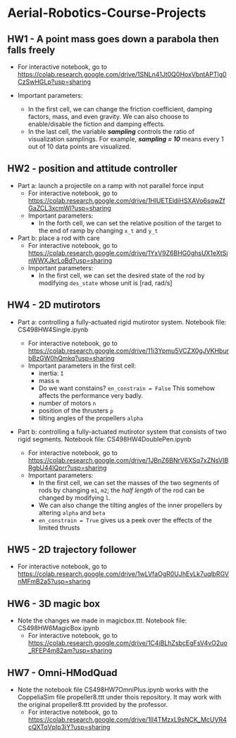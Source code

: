 # Aerial-Robotics-Course-Projects
## HW1 - A point mass goes down a parabola then falls freely
  - For interactive notebook, go to https://colab.research.google.com/drive/1SNLn41Jt0Q0HoxVbntAPTlg0CzSwHGLp?usp=sharing
  
  - Important parameters:
  
    - In the first cell, we can change the friction coefficient, damping factors, mass, and even gravity. We can also choose to enable/disable the fiction and damping effects.
    - In the last cell, the variable ***sampling*** controls the ratio of visualization samplings. For example, ***sampling = 10*** means every 1 out of 10 data points are visualized.

## HW2 - position and attitude controller
  - Part a: launch a projectile on a ramp with not parallel force input
    - For interactive notebook, go to https://colab.research.google.com/drive/1HlUETEldiHSXAVo6sqwZfGaZCL3xcmWI?usp=sharing
    - Important parameters:
      - In the forth cell, we can set the relative position of the target to the end of ramp by changing `x_t` and `y_t`
  - Part b: place a rod with care
      - For interactive notebook, go to https://colab.research.google.com/drive/1YxV9Z6BHG0ghsUX1eXtSjnWWXJkrLoBd?usp=sharing
      - Important parameters:
        - In the first cell, we can set the desired state of the rod by modifying `des_state` whose unit is [rad, rad/s]

## HW4 - 2D mutirotors
  - Part a: controlling a fully-actuated rigid mutirotor system. Notebook file: CS498HW4Single.ipynb
    - For interactive notebook, go to https://colab.research.google.com/drive/11i3Ypmu5VCZX0gJVKHburbBzGW0hQmkq?usp=sharing
    - Important parameters in the first cell: 
      - inertia: `I`
      - mass `m`
      - Do we want constains? `en_constrain = False` This somehow affects the performance very badly.
      - number of motors `n`
      - position of the thrusters `p`
      - tilting angles of the propellers `alpha`
      
  - Part b: controlling a fully-actuated mutirotor system that consists of two rigid segments. Notebook file: CS498HW4DoublePen.ipynb
      - For interactive notebook, go to https://colab.research.google.com/drive/1JBnZ6BNrV6XSq7xZNsVIBRgbU44lQprr?usp=sharing
      - Important parameters:
        - In the first cell, we can set the masses of the two segments of rods by changing `m1`, `m2`; the *half length* of the rod can be changed by modifying `l`.
        - We can also change the tilting angles of the inner propellers by altering `alpha` and `beta` 
        - `en_constrain = True` gives us a peek over the effects of the limited thrusts

## HW5 - 2D trajectory follower
  - For interactive notebook, go to https://colab.research.google.com/drive/1wLVfaOgR0UJhEyLk7uqlbRGVnMFmB2a5?usp=sharing

## HW6 - 3D magic box
  - Note the changes we made in magicbox.ttt. Notebook file: CS498HW6MagicBox.ipynb
    - For interactive notebook, go to https://colab.research.google.com/drive/1C4iBLhZsbcEgFsV4vO2uo_RFEP4m82am?usp=sharing

## HW7 - Omni-HModQuad
  - Note the notebook file CS498HW7OmniPlus.ipynb works with the CoppeliaSim file propeller8.ttt under thois repository. It may work with the original propeller8.ttt provided by the professor.
    - For interactive notebook, go to https://colab.research.google.com/drive/1II4TMzxL9sNCK_McUVR4cQXTqVpIp3iY?usp=sharing
